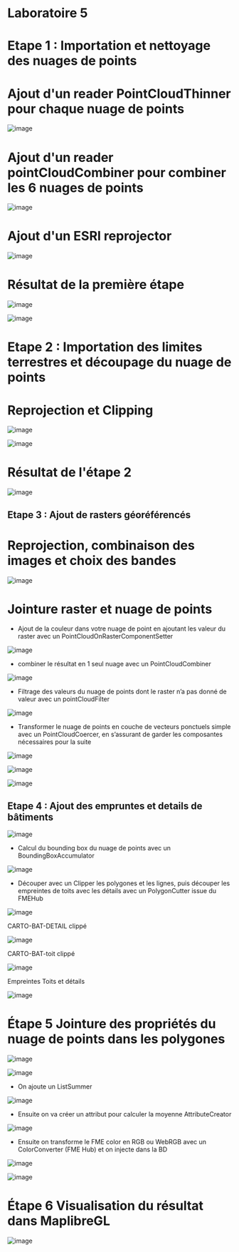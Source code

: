 
# Laboratoire 5

# Etape 1 : Importation et nettoyage des nuages de points

# Ajout d'un reader PointCloudThinner pour chaque nuage de points

![image](https://github.com/user-attachments/assets/ce707bc3-fc3f-4a32-9c27-a7ada647f23b)

# Ajout d'un reader pointCloudCombiner pour combiner les 6 nuages de points

![image](https://github.com/user-attachments/assets/d1de60fe-1f1c-45dc-9074-ecd2cd8bda6a)

# Ajout d'un ESRI reprojector

![image](https://github.com/user-attachments/assets/c5af9fbc-d4f2-4a9d-9bc5-e220ffda913d)

# Résultat de la première étape

![image](https://github.com/user-attachments/assets/a57072f3-b2cd-4999-bbf6-e76fe666414b)

![image](https://github.com/user-attachments/assets/b16de960-eeef-4d5c-b320-3338c52455b1)


# Etape 2 : Importation des limites terrestres et découpage du nuage de points

# Reprojection et Clipping 

![image](https://github.com/user-attachments/assets/0541d077-2a75-4d35-a496-0b4594a92fd3)

![image](https://github.com/user-attachments/assets/e913547c-16b9-4be1-a8f9-6347b5b0a1ab)

# Résultat de l'étape 2

![image](https://github.com/user-attachments/assets/bee72d8e-7198-49a1-9eff-f352200e6063)

## Etape 3 : Ajout de rasters géoréférencés

# Reprojection, combinaison des images et choix des bandes 

![image](https://github.com/user-attachments/assets/a783d01e-e26c-4c87-8556-79b156902172)

# Jointure raster et nuage de points 

- Ajout de la couleur dans votre nuage de point en ajoutant les valeur du raster avec un PointCloudOnRasterComponentSetter

![image](https://github.com/user-attachments/assets/313ec13c-6eac-4627-bc5e-1c44efa6656f)

- combiner le résultat en 1 seul nuage avec un PointCloudCombiner

![image](https://github.com/user-attachments/assets/854a5a6f-23ed-4d25-9345-87e0133edbb9)

- Filtrage des valeurs du nuage de points dont le raster n’a pas donné de valeur avec un pointCloudFilter

![image](https://github.com/user-attachments/assets/6956277e-d0f9-4a0c-81a5-9c1a2ef740be)

- Transformer le nuage de points en couche de vecteurs ponctuels simple avec un PointCloudCoercer, en s’assurant de garder les composantes nécessaires pour la suite

![image](https://github.com/user-attachments/assets/f23ba3fd-e3b1-4ca8-b710-6eea37ff93c4)

![image](https://github.com/user-attachments/assets/0b0ba4a1-f6ba-48f2-91f5-fbad2115e7c8)

![image](https://github.com/user-attachments/assets/6c33adc6-dff0-49b1-994f-4952905e1128)


## Etape 4 : Ajout des empruntes et details de bâtiments

![image](https://github.com/user-attachments/assets/46363596-34cd-4299-8a79-543bdbd86af8)

- Calcul du bounding box du nuage de points avec un BoundingBoxAccumulator

![image](https://github.com/user-attachments/assets/96993aa0-a067-4e01-8354-2eeb080acb57)

- Découper avec un Clipper les polygones et les lignes, puis découper les empreintes de toits avec les détails avec un PolygonCutter issue du FMEHub

![image](https://github.com/user-attachments/assets/8961fa46-8874-46c2-87c9-d8e135a21eeb)

CARTO-BAT-DETAIL clippé

![image](https://github.com/user-attachments/assets/c06fe699-0e65-42b8-ab49-d0fe0c839d8d)

CARTO-BAT-toit clippé

![image](https://github.com/user-attachments/assets/7b5d3465-d2dc-4309-ba06-f513d89f75f0)

Empreintes Toits et détails

![image](https://github.com/user-attachments/assets/a89e5c93-79be-4ea2-a462-96502c970f81)


# Étape 5 Jointure des propriétés du nuage de points dans les polygones

![image](https://github.com/user-attachments/assets/8c89df4f-1896-4158-8a8e-726d0049ffd9)

![image](https://github.com/user-attachments/assets/afb0ecb5-4c15-4f2d-b18c-3d3ab0ef6976)

- On ajoute un ListSummer

![image](https://github.com/user-attachments/assets/9c4b76ad-6234-49b6-a297-f68ca60adc72)

- Ensuite on va créer un attribut pour calculer la moyenne AttributeCreator

![image](https://github.com/user-attachments/assets/e8e857d4-40a6-46be-a074-2cab3639b764)

- Ensuite on transforme le FME color en RGB ou WebRGB  avec un ColorConverter (FME Hub) et on injecte dans la BD

![image](https://github.com/user-attachments/assets/5788c9eb-08d7-4fd8-b958-ebef6f30ba28)

![image](https://github.com/user-attachments/assets/8c190d42-beab-4494-94ce-8975030a47ac)


# Étape 6 Visualisation du résultat dans MaplibreGL

![image](https://github.com/user-attachments/assets/9ea72f7c-a99f-4bc3-a82e-8af3ca2f2600)













